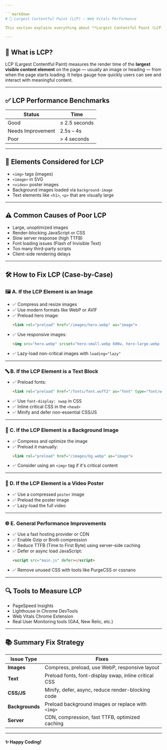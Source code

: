 ```yaml
---

```markdown
# 🚀 Largest Contentful Paint (LCP) – Web Vitals Performance

This section explains everything about **Largest Contentful Paint (LCP)** — one of the most important Core Web Vitals metrics. LCP measures how fast the main visible content of a page loads and directly impacts perceived loading speed.

---
```


## 📌 What is LCP?

LCP (Largest Contentful Paint) measures the render time of the **largest visible content element** on the page — usually an image or heading — from when the page starts loading. It helps gauge how quickly users can see and interact with meaningful content.

---

## ✅ LCP Performance Benchmarks

| Status          | Time               |
|-----------------|--------------------|
| Good            | ≤ 2.5 seconds      |
| Needs Improvement | 2.5s – 4s        |
| Poor            | > 4 seconds        |

---

## 🧱 Elements Considered for LCP

- `<img>` tags (images)
- `<image>` in SVG
- `<video>` poster images
- Background images loaded via `background-image`
- Text elements like `<h1>`, `<p>` that are visually large

---

## ⚠️ Common Causes of Poor LCP

- Large, unoptimized images
- Render-blocking JavaScript or CSS
- Slow server response (high TTFB)
- Font loading issues (Flash of Invisible Text)
- Too many third-party scripts
- Client-side rendering delays

---

## 🛠️ How to Fix LCP (Case-by-Case)

### 🖼️ A. If the LCP Element is an Image
- ✅ Compress and resize images
- ✅ Use modern formats like WebP or AVIF
- ✅ Preload hero image:
  ```html
  <link rel="preload" href="/images/hero.webp" as="image">
  ```
- ✅ Use responsive images:
  ```html
  <img src="hero.webp" srcset="hero-small.webp 600w, hero-large.webp 1200w" sizes="(max-width: 768px) 100vw, 1200px">
  ```
- ✅ Lazy-load non-critical images with `loading="lazy"`

---

### 🔤 B. If the LCP Element is a Text Block
- ✅ Preload fonts:
  ```html
  <link rel="preload" href="/fonts/font.woff2" as="font" type="font/woff2" crossorigin>
  ```
- ✅ Use `font-display: swap` in CSS
- ✅ Inline critical CSS in the `<head>`
- ✅ Minify and defer non-essential CSS/JS

---

### 🎨 C. If the LCP Element is a Background Image
- ✅ Compress and optimize the image
- ✅ Preload it manually:
  ```html
  <link rel="preload" href="/images/bg.webp" as="image">
  ```
- ✅ Consider using an `<img>` tag if it's critical content

---

### 🎥 D. If the LCP Element is a Video Poster
- ✅ Use a compressed `poster` image
- ✅ Preload the poster image
- ✅ Lazy-load the full video

---

### 🌐 E. General Performance Improvements
- ✅ Use a fast hosting provider or CDN
- ✅ Enable Gzip or Brotli compression
- ✅ Reduce TTFB (Time to First Byte) using server-side caching
- ✅ Defer or async load JavaScript:
  ```html
  <script src="main.js" defer></script>
  ```
- ✅ Remove unused CSS with tools like PurgeCSS or cssnano

---

## 🔍 Tools to Measure LCP

- PageSpeed Insights
- Lighthouse in Chrome DevTools
- Web Vitals Chrome Extension
- Real User Monitoring tools (GA4, New Relic, etc.)

---

## 📚 Summary Fix Strategy

| Issue Type      | Fixes                                                                 |
|------------------|------------------------------------------------------------------------|
| **Images**        | Compress, preload, use WebP, responsive layout                        |
| **Text**          | Preload fonts, font-display swap, inline critical CSS                 |
| **CSS/JS**        | Minify, defer, async, reduce render-blocking code                     |
| **Backgrounds**   | Preload background images or replace with `<img>`                     |
| **Server**        | CDN, compression, fast TTFB, optimized caching                        |

---

#### ✨ Happy Coding!


